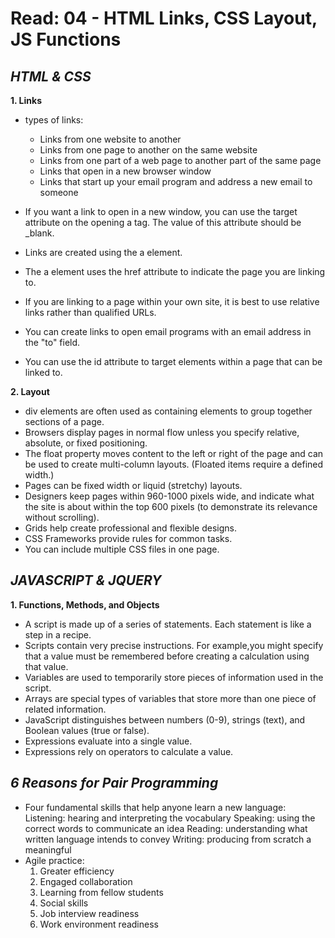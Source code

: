 # Read: 04 - HTML Links, CSS Layout, JS Functions
## ***HTML & CSS***

**1. Links**

* types of links:

  * Links from one website to another
  * Links from one page to another on the same website
  * Links from one part of a web page to another part of the same page
  * Links that open in a new browser window
  * Links that start up your email program and address a new email to someone

* If you want a link to open in a new window, you can use the target attribute on the opening a tag. The value of this attribute should be _blank.
* Links are created using the a element.
* The a element uses the href attribute to indicate the page you are linking to.
* If you are linking to a page within your own site, it is best to use relative links rather than qualified URLs.
* You can create links to open email programs with an email address in the "to" field.
* You can use the id attribute to target elements within a page that can be linked to.

**2. Layout**
* div elements are often used as containing elements to group together sections of a page.
* Browsers display pages in normal flow unless you specify relative, absolute, or fixed positioning.
* The float property moves content to the left or right of the page and can be used to create multi-column layouts. (Floated items require a defined width.)
* Pages can be fixed width or liquid (stretchy) layouts.
* Designers keep pages within 960-1000 pixels wide, and indicate what the site is about within the top 600
pixels (to demonstrate its relevance without scrolling).
* Grids help create professional and flexible designs.
* CSS Frameworks provide rules for common tasks.
* You can include multiple CSS files in one page.

## ***JAVASCRIPT & JQUERY***

**1. Functions, Methods, and Objects**
* A script is made up of a series of statements. Each statement is like a step in a recipe.
* Scripts contain very precise instructions. For example,you might specify that a value must be remembered before creating a calculation using that value.
* Variables are used to temporarily store pieces of information used in the script.
* Arrays are special types of variables that store more than one piece of related information.
* JavaScript distinguishes between numbers (0-9), strings (text), and Boolean values (true or false).
* Expressions evaluate into a single value.
* Expressions rely on operators to calculate a value.

## ***6 Reasons for Pair Programming***
* Four fundamental skills that help anyone learn a new language: Listening: hearing and interpreting the vocabulary Speaking: using the correct words to communicate an idea Reading: understanding what written language intends to convey Writing: producing from scratch a meaningful
* Agile practice: 
  1. Greater efficiency
  2. Engaged collaboration
  3. Learning from fellow students
  4. Social skills
  5. Job interview readiness
  6. Work environment readiness


